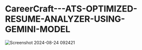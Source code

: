 # CareerCraft---ATS-OPTIMIZED-RESUME-ANALYZER-USING-GEMINI-MODEL
![Screenshot 2024-08-24 092421](https://github.com/user-attachments/assets/44412dc8-b021-4b8d-bc6c-86ef7db9c561)
